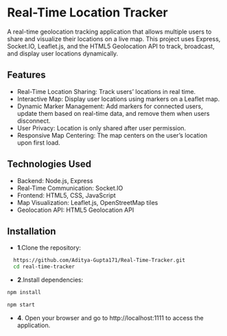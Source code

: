 
# Real-Time Location Tracker

A real-time geolocation tracking application that allows multiple users to share and visualize their locations on a live map. This project uses Express, Socket.IO, Leaflet.js, and the HTML5 Geolocation API to track, broadcast, and display user locations dynamically.



## Features

- Real-Time Location Sharing: Track users’ locations in real time.
- Interactive Map: Display user locations using markers on a Leaflet map.
- Dynamic Marker Management: Add markers for connected users, update them based on real-time data, and remove them when users disconnect.
- User Privacy: Location is only shared after user permission.
- Responsive Map Centering: The map centers on the user’s location upon first load.



## Technologies Used
- Backend: Node.js, Express
- Real-Time Communication: Socket.IO
- Frontend: HTML5, CSS, JavaScript
- Map Visualization: Leaflet.js, OpenStreetMap tiles
- Geolocation API: HTML5 Geolocation API
## Installation

- **1**.Clone the repository:

```bash
  https://github.com/Aditya-Gupta171/Real-Time-Tracker.git
  cd real-time-tracker
```
- **2**.Install dependencies:
    
```bash
npm install
```
```bash
npm start
```
- **4**. Open your browser and go to http://localhost:1111 to access the application.